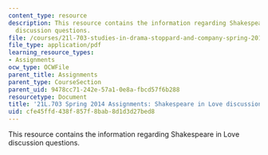 ```yaml
---
content_type: resource
description: This resource contains the information regarding Shakespeare in Love
  discussion questions.
file: /courses/21l-703-studies-in-drama-stoppard-and-company-spring-2014/cfe45ffd438f857f8bab8d1d3d27bed8_MIT21L_703S14_Shakes_Love.pdf
file_type: application/pdf
learning_resource_types:
- Assignments
ocw_type: OCWFile
parent_title: Assignments
parent_type: CourseSection
parent_uid: 9478cc71-242e-57a1-0e8a-fbcd57f6b288
resourcetype: Document
title: '21L.703 Spring 2014 Assignments: Shakespeare in Love discussion questions'
uid: cfe45ffd-438f-857f-8bab-8d1d3d27bed8
---
```

This resource contains the information regarding Shakespeare in Love discussion questions.

